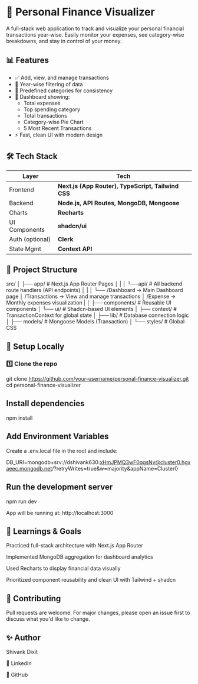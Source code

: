 # 💸 Personal Finance Visualizer

A full-stack web application to track and visualize your personal financial transactions year-wise. Easily monitor your expenses, see category-wise breakdowns, and stay in control of your money.

## 📊 Features

- ✅ Add, view, and manage transactions
- 📅 Year-wise filtering of data
- 📌 Predefined categories for consistency
- 🧠 Dashboard showing:
  - Total expenses
  - Top spending category
  - Total transactions
  - Category-wise Pie Chart
  - 5 Most Recent Transactions
- ⚡ Fast, clean UI with modern design


## 🛠️ Tech Stack

| Layer           | Tech                                                 |
|-----------------|------------------------------------------------------|
| Frontend        | **Next.js (App Router), TypeScript, Tailwind CSS**   |
| Backend         | **Node.js, API Routes, MongoDB, Mongoose**           |
| Charts          | **Recharts**                                         |
| UI Components   | **shadcn/ui**                                        |
| Auth (optional) | **Clerk**                                            |
| State Mgmt      | **Context API**                                      |


## 📁 Project Structure

src/
│
├── app/ # Next.js App Router Pages
│   |
│   └──api/ # All backend route handlers (API endpoints)
│   |
│   └── /Dashboard → Main Dashboard page
│        /Transactions → View and manage transactions
│        /Expense → Monthly expenses visualization
|
│
├── components/ # Reusable UI components
│ └── ui/ # Shadcn-based UI elements
│
├── context/ # TransactionContext for global state
│
├── lib/ # Database connection logic
│
├── models/ # Mongoose Models (Transaction)
│
└── styles/ # Global CSS



## 🧪 Setup Locally

### 1️⃣ Clone the repo

git clone https://github.com/your-username/personal-finance-visualizer.git
cd personal-finance-visualizer


## Install dependencies 

npm install


## Add Environment Variables
Create a .env.local file in the root and include:

DB_URI=mongodb+srv://dshivank630:xHmJPMQ3wF0qgsNv@cluster0.hgxaeec.mongodb.net/?retryWrites=true&w=majority&appName=Cluster0
 

## Run the development server 
npm run dev

App will be running at: http://localhost:3000


## 🧠 Learnings & Goals
Practiced full-stack architecture with Next.js App Router

Implemented MongoDB aggregation for dashboard analytics

Used Recharts to display financial data visually

Prioritized component reusability and clean UI with Tailwind + shadcn


## 🤝 Contributing
Pull requests are welcome. For major changes, please open an issue first to discuss what you'd like to change.

## ✨ Author
Shivank Dixit

💼 LinkedIn

🚀 GitHub

